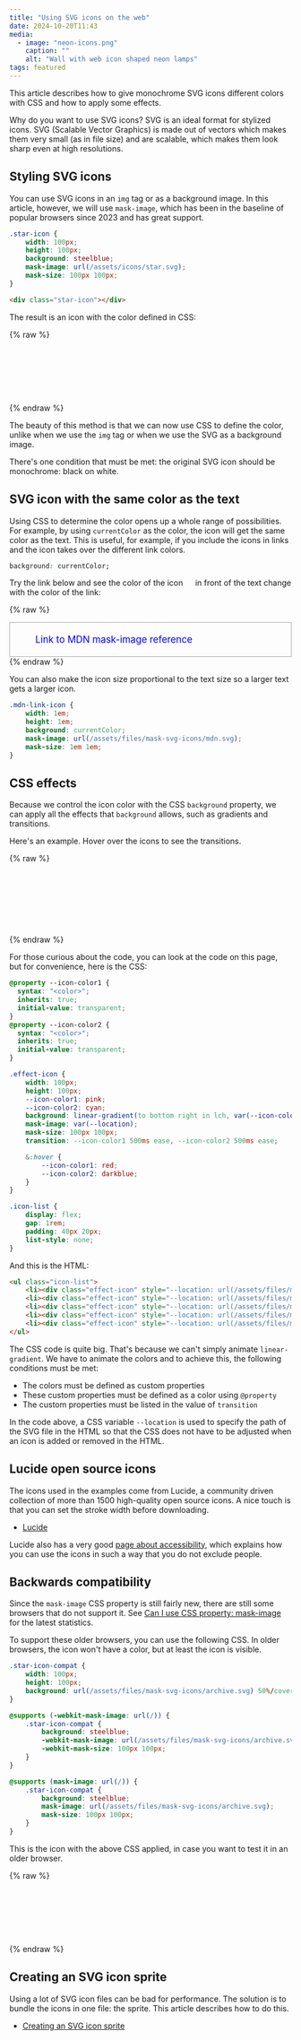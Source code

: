 ```yaml
---
title: "Using SVG icons on the web"
date: 2024-10-20T11:43
media:
  - image: "neon-icons.png"
    caption: ""
    alt: "Wall with web icon shaped neon lamps"
tags: featured
---
```


This article describes how to give monochrome SVG icons different colors with CSS and how to apply some effects.

Why do you want to use SVG icons? SVG is an ideal format for stylized icons.
SVG (Scalable Vector Graphics) is made out of vectors which makes them very small (as in file size) and are scalable,
which makes them look sharp even at high resolutions.

## Styling SVG icons

You can use SVG icons in an `img` tag or as a background image.
In this article, however, we will use `mask-image`,
which has been in the baseline of popular browsers since 2023 and has great support.

```CSS
.star-icon {
    width: 100px;
    height: 100px;
    background: steelblue;
    mask-image: url(/assets/icons/star.svg);
    mask-size: 100px 100px;
}
```

```html
<div class="star-icon"></div>
```

The result is an icon with the color defined in CSS:

{% raw %}
<style>
.star-icon {
    width: 100px;
    height: 100px;
    background: steelblue;
    mask-image: url(/assets/files/mask-svg-icons/star.svg);
    mask-size: 100px 100px;
}
</style>

<div class="star-icon"></div>
{% endraw %}

The beauty of this method is that we can now use CSS to define the color, unlike when we use the `img` tag
or when we use the SVG as a background image.

There's one condition that must be met: the original SVG icon should be monochrome: black on white.

## SVG icon with the same color as the text

Using CSS to determine the color opens up a whole range of possibilities.
For example, by using `currentColor` as the color, the icon will get the same color as the text.
This is useful, for example, if you include the icons in links and the icon takes over the different link colors.

```css
background: currentColor;
```

Try the link below and see the color of the icon <span class="mdn-link-icon" style="display: inline-block"></span>
in front of the text change with the color of the link:

{% raw %}
<style>
.mdn-link-icon {
    width: 1em;
    height: 1em;
    background: currentColor;
    mask-image: url(/assets/files/mask-svg-icons/mdn.svg);
    mask-size: 1em 1em;
}

.link-example {
    display: flex;
    gap: 0.5em;
    text-decoration: none;

    font-size: 1.2em;
    border: 1px solid darkgray;
    padding: 20px;

    color: blue;

    &:visited {
        color: purple;
    }
    &:hover {
        color: darkcyan;
    }
    &:active {
        color: orange;
    }
}
</style>

<a class="link-example" href="https://developer.mozilla.org/en-US/docs/Web/CSS/mask-image" target="_blank"><span class="mdn-link-icon"></span> Link to MDN mask-image reference</a>
{% endraw %}

You can also make the icon size proportional to the text size so a larger text gets a larger icon.

```css
.mdn-link-icon {
    width: 1em;
    height: 1em;
    background: currentColor;
    mask-image: url(/assets/files/mask-svg-icons/mdn.svg);
    mask-size: 1em 1em;
}
```

## CSS effects

Because we control the icon color with the CSS `background` property,
we can apply all the effects that `background` allows, such as gradients and transitions.

Here's an example. Hover over the icons to see the transitions.

{% raw %}
<style>
@property --icon-color1 {
  syntax: "<color>";
  inherits: true;
  initial-value: transparent;
}
@property --icon-color2 {
  syntax: "<color>";
  inherits: true;
  initial-value: transparent;
}

.effect-icon {
    width: 100px;
    height: 100px;
    --icon-color1: pink;
    --icon-color2: cyan;
    background: linear-gradient(to bottom right in lch, var(--icon-color1), var(--icon-color2));
    mask-image: var(--location);
    mask-size: 100px 100px;
    transition: --icon-color1 500ms ease, --icon-color2 500ms ease;

    &:hover {
        --icon-color1: red;
        --icon-color2: darkblue;
    }
}

.icon-list {
    display: flex;
    gap: 1rem;
    list-style: none;
}
</style>

<ul class="icon-list">
    <li><div class="effect-icon" style="--location: url(/assets/files/mask-svg-icons/star.svg)"></div></li>
    <li><div class="effect-icon" style="--location: url(/assets/files/mask-svg-icons/circle-user-round.svg)"></div></li>
    <li><div class="effect-icon" style="--location: url(/assets/files/mask-svg-icons/settings.svg)"></div></li>
    <li><div class="effect-icon" style="--location: url(/assets/files/mask-svg-icons/trash-2.svg)"></div></li>
    <li><div class="effect-icon" style="--location: url(/assets/files/mask-svg-icons/archive.svg)"></div></li>
</ul>
{% endraw %}

For those curious about the code, you can look at the code on this page, but for convenience, here is the CSS:

```css
@property --icon-color1 {
  syntax: "<color>";
  inherits: true;
  initial-value: transparent;
}
@property --icon-color2 {
  syntax: "<color>";
  inherits: true;
  initial-value: transparent;
}

.effect-icon {
    width: 100px;
    height: 100px;
    --icon-color1: pink;
    --icon-color2: cyan;
    background: linear-gradient(to bottom right in lch, var(--icon-color1), var(--icon-color2));
    mask-image: var(--location);
    mask-size: 100px 100px;
    transition: --icon-color1 500ms ease, --icon-color2 500ms ease;

    &:hover {
        --icon-color1: red;
        --icon-color2: darkblue;
    }
}

.icon-list {
    display: flex;
    gap: 1rem;
    padding: 40px 20px;
    list-style: none;
}
```

And this is the HTML:

```html
<ul class="icon-list">
    <li><div class="effect-icon" style="--location: url(/assets/files/mask-svg-icons/star.svg)"></div></li>
    <li><div class="effect-icon" style="--location: url(/assets/files/mask-svg-icons/circle-user-round.svg)"></div></li>
    <li><div class="effect-icon" style="--location: url(/assets/files/mask-svg-icons/settings.svg)"></div></li>
    <li><div class="effect-icon" style="--location: url(/assets/files/mask-svg-icons/trash-2.svg)"></div></li>
    <li><div class="effect-icon" style="--location: url(/assets/files/mask-svg-icons/archive.svg)"></div></li>
</ul>
```

The CSS code is quite big. That's because we can't simply animate `linear-gradient`.
We have to animate the colors and to achieve this, the following conditions must be met:

* The colors must be defined as custom properties
* These custom properties must be defined as a color using `@property`
* The custom properties must be listed in the value of `transition`

In the code above, a CSS variable `--location` is used to specify the path of the SVG file in the HTML
so that the CSS does not have to be adjusted when an icon is added or removed in the HTML.

## Lucide open source icons

The icons used in the examples come from Lucide, a community driven collection of more than 1500 high-quality open source icons.
A nice touch is that you can set the stroke width before downloading.

* [Lucide](https://lucide.dev/)

Lucide also has a very good [page about accessibility](https://lucide.dev/guide/advanced/accessibility),
which explains how you can use the icons in such a way that you do not exclude people.

## Backwards compatibility

Since the `mask-image` CSS property is still fairly new, there are still some browsers that do not support it.
See [Can I use CSS property: mask-image](https://caniuse.com/mdn-css_properties_mask-image) for the latest statistics.

To support these older browsers, you can use the following CSS.
In older browsers, the icon won't have a color, but at least the icon is visible.

```css
.star-icon-compat {
    width: 100px;
    height: 100px;
    background: url(/assets/files/mask-svg-icons/archive.svg) 50%/cover;
}

@supports (-webkit-mask-image: url(/)) {
    .star-icon-compat {
        background: steelblue;
        -webkit-mask-image: url(/assets/files/mask-svg-icons/archive.svg);
        -webkit-mask-size: 100px 100px;
    }
}

@supports (mask-image: url(/)) {
    .star-icon-compat {
        background: steelblue;
        mask-image: url(/assets/files/mask-svg-icons/archive.svg);
        mask-size: 100px 100px;
    }
}
```

This is the icon with the above CSS applied, in case you want to test it in an older browser.

{% raw %}
<style>
.archive-icon-compat {
    width: 100px;
    height: 100px;
    background: url(/assets/files/mask-svg-icons/archive.svg) 0/cover;
}

@supports (-webkit-mask-image: url(/)) {
    .archive-icon-compat {
        background: steelblue;
        -webkit-mask-image: url(/assets/files/mask-svg-icons/archive.svg);
        -webkit-mask-size: 100px 100px;
    }
}

@supports (mask-image: url(/)) {
    .archive-icon-compat {
        background: steelblue;
        mask-image: url(/assets/files/mask-svg-icons/archive.svg);
        mask-size: 100px 100px;
    }
}
</style>

<div class="archive-icon-compat"></div>
{% endraw %}

## Creating an SVG icon sprite

Using a lot of SVG icon files can be bad for performance.
The solution is to bundle the icons in one file: the sprite.
This article describes how to do this.

* [Creating an SVG icon sprite](creating-an-svg-icon-sprite.html)